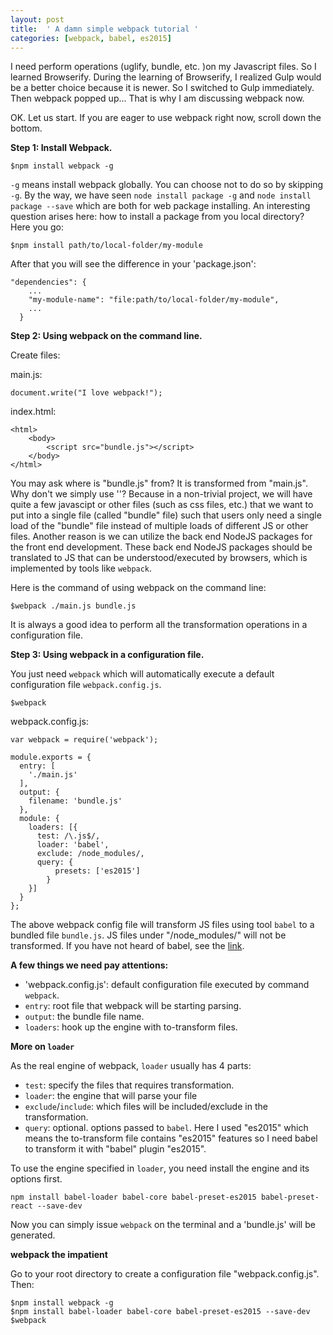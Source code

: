 ```yaml
---
layout: post
title:  ' A damn simple webpack tutorial '
categories: [webpack, babel, es2015]
---
```


I need perform operations (uglify, bundle, etc. )on my Javascript files. So I learned Browserify. During the learning of Browserify, I realized Gulp would be a better choice because it is newer. So I switched to Gulp immediately. Then webpack popped up... That is why I am discussing webpack now.

OK. Let us start. If you are eager to use webpack right now, scroll down the bottom.

**Step 1: Install Webpack.**

```
$npm install webpack -g
```

`-g` means install webpack globally. You can choose not to do so by skipping `-g`. By the way, we have seen `node install package -g` and `node install package --save` which are both for web package installing. An interesting question arises here: how to install a package from you local directory? Here you go:

```
$npm install path/to/local-folder/my-module
```
After that you will see the difference in your 'package.json':

```
"dependencies": {
    ...
    "my-module-name": "file:path/to/local-folder/my-module",
    ...
  }
```

**Step 2: Using webpack on the command line.**

Create files:

main.js:

```
document.write("I love webpack!");
```

index.html:

```
<html>
    <body>
        <script src="bundle.js"></script>
    </body>
</html>
```

You may ask where is "bundle.js" from? It is transformed from "main.js". Why don't we simply use '<script src="main.js"></script>'? Because in a non-trivial project, we will have quite a few javascipt or other files (such as css files, etc.) that we want to put into a single file (called "bundle" file) such that users only need a single load of the "bundle" file instead of multiple loads of different JS or other files. Another reason is we can utilize the back end NodeJS packages for the front end development. These back end NodeJS packages should be translated to JS that can be understood/executed by browsers, which is implemented by tools like `webpack`.

Here is the command of using webpack on the command line:

```
$webpack ./main.js bundle.js
```

It is always a good idea to perform all the transformation operations in a configuration file.

**Step 3: Using webpack in a configuration file.**

You just need `webpack` which will automatically execute a default configuration file `webpack.config.js`.

```
$webpack
```

webpack.config.js:

```
var webpack = require('webpack');

module.exports = {
  entry: [
    './main.js'
  ],
  output: {
    filename: 'bundle.js'
  },
  module: {
    loaders: [{
      test: /\.js$/,
      loader: 'babel',
      exclude: /node_modules/,
      query: {
          presets: ['es2015']
        }
    }]
  }
};
```

The above webpack config file will transform JS files using tool `babel` to a bundled file `bundle.js`. JS files under "/node_modules/" will not be transformed. If you have not heard of babel, see the [link](https://babeljs.io/blog/2015/10/31/setting-up-babel-6).

**A few things we need pay attentions:**

* 'webpack.config.js': default configuration file executed by command `webpack`.
* `entry`: root file that webpack will be starting parsing.
* `output`: the bundle file name.
* `loaders`: hook up the engine with to-transform files.

**More on `loader`**

As the real engine of webpack, `loader` usually has 4 parts:

* `test`: specify the files that requires transformation.
* `loader`: the engine that will parse your file
* `exclude`/`include`: which files will be included/exclude in the transformation.
* `query`: optional. options passed to `babel`. Here I used "es2015" which means the to-transform file contains "es2015" features so I need babel to transform it with "babel" plugin "es2015".

To use the engine specified in `loader`, you need install the engine and its options first.

```
npm install babel-loader babel-core babel-preset-es2015 babel-preset-react --save-dev
```

Now you can simply issue `webpack` on the terminal and a 'bundle.js' will be generated.

**webpack the impatient**

Go to your root directory to create a configuration file "webpack.config.js".
Then:

```
$npm install webpack -g
$npm install babel-loader babel-core babel-preset-es2015 --save-dev
$webpack
```
